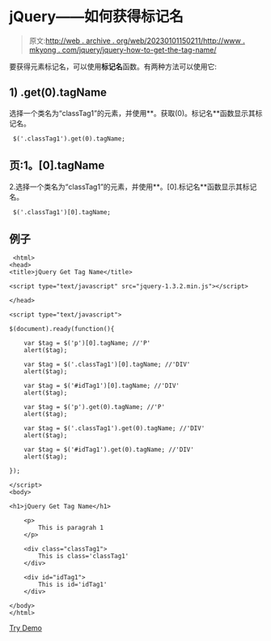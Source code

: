 # jQuery——如何获得标记名

> 原文:[http://web . archive . org/web/20230101150211/http://www . mkyong . com/jquery/jquery-how-to-get-the-tag-name/](http://web.archive.org/web/20230101150211/http://www.mkyong.com/jquery/jquery-how-to-get-the-tag-name/)

要获得元素标记名，可以使用**标记名**函数。有两种方法可以使用它:

## 1) .get(0).tagName

选择一个类名为“classTag1”的元素，并使用**。获取(0)。标记名**函数显示其标记名。

```
 $('.classTag1').get(0).tagName; 
```

## 页:1。[0].tagName

2.选择一个类名为“classTag1”的元素，并使用**。[0].标记名**函数显示其标记名。

```
 $('.classTag1')[0].tagName; 
```

## 例子

```
 <html>
<head>
<title>jQuery Get Tag Name</title>

<script type="text/javascript" src="jquery-1.3.2.min.js"></script>

</head>

<script type="text/javascript">

$(document).ready(function(){

    var $tag = $('p')[0].tagName; //'P'
    alert($tag);

    var $tag = $('.classTag1')[0].tagName; //'DIV'
    alert($tag);

    var $tag = $('#idTag1')[0].tagName; //'DIV'
    alert($tag);

    var $tag = $('p').get(0).tagName; //'P'
    alert($tag);

    var $tag = $('.classTag1').get(0).tagName; //'DIV'
    alert($tag);

    var $tag = $('#idTag1').get(0).tagName; //'DIV'
    alert($tag);	

});

</script>
<body>

<h1>jQuery Get Tag Name</h1>

    <p>
    	This is paragrah 1
    </p>

	<div class="classTag1">
		This is class='classTag1'
	</div>

	<div id="idTag1">
		This is id='idTag1'
	</div>

</body>
</html> 
```

[Try Demo](http://web.archive.org/web/20220618072948/http://www.mkyong.com/wp-content/uploads/jQuery/jQuery-get-tag-name.html)<input type="hidden" id="mkyong-current-postId" value="4872">
